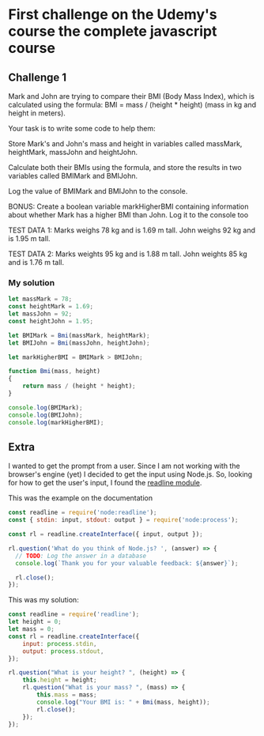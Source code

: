 # First challenge on the Udemy's course the complete javascript course

## Challenge 1

Mark and John are trying to compare their BMI (Body Mass Index), which is calculated using the formula: BMI = mass / (height * height) (mass in kg and height in meters).

Your task is to write some code to help them:

Store Mark's and John's mass and height in variables called massMark, heightMark, massJohn and heightJohn.

Calculate both their BMIs using the formula, and store the results in two variables called BMIMark and BMIJohn.

Log the value of BMIMark and BMIJohn to the console.

BONUS: Create a boolean variable markHigherBMI containing information about whether Mark has a higher BMI than John. Log it to the console too

TEST DATA 1: Marks weighs 78 kg and is 1.69 m tall. John weighs 92 kg and is 1.95 m tall.

TEST DATA 2: Marks weights 95 kg and is 1.88 m tall. John weights 85 kg and is 1.76 m tall.

### My solution

```javascript
let massMark = 78;
const heightMark = 1.69;
let massJohn = 92;
const heightJohn = 1.95;

let BMIMark = Bmi(massMark, heightMark);
let BMIJohn = Bmi(massJohn, heightJohn);

let markHigherBMI = BMIMark > BMIJohn;

function Bmi(mass, height)
{
    return mass / (height * height);
}

console.log(BMIMark);
console.log(BMIJohn);
console.log(markHigherBMI);

```

## Extra

I wanted to get the prompt from a user. Since I am not working with the browser's engine (yet) I decided to get the input using Node.js. So, looking for how to get the user's input, I found the [readline module](https://nodejs.org/api/readline.html).

This was the example on the documentation
```javascript
const readline = require('node:readline');
const { stdin: input, stdout: output } = require('node:process');

const rl = readline.createInterface({ input, output });

rl.question('What do you think of Node.js? ', (answer) => {
  // TODO: Log the answer in a database
  console.log(`Thank you for your valuable feedback: ${answer}`);

  rl.close();
});
```

This was my solution:

```javascript
const readline = require('readline');
let height = 0;
let mass = 0;
const rl = readline.createInterface({
    input: process.stdin,
    output: process.stdout,
});

rl.question("What is your height? ", (height) => {
    this.height = height;
    rl.question("What is your mass? ", (mass) => {
        this.mass = mass;
        console.log("Your BMI is: " + Bmi(mass, height));
        rl.close();
    });
});
```


